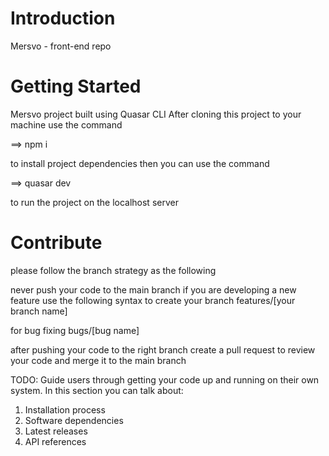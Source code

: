 # Introduction

Mersvo - front-end repo

# Getting Started

Mersvo project built using Quasar CLI After cloning this project to your machine use the command

==> npm i

to install project dependencies then you can use the command

==> quasar dev

to run the project on the localhost server

# Contribute

please follow the branch strategy as the following

never push your code to the main branch
if you are developing a new feature use the following syntax to create your branch
features/[your branch name]

for bug fixing bugs/[bug name]

after pushing your code to the right branch create a pull request to review your code and merge it to the main branch

TODO: Guide users through getting your code up and running on their own system. In this section you can talk about:

1. Installation process
2. Software dependencies
3. Latest releases
4. API references
